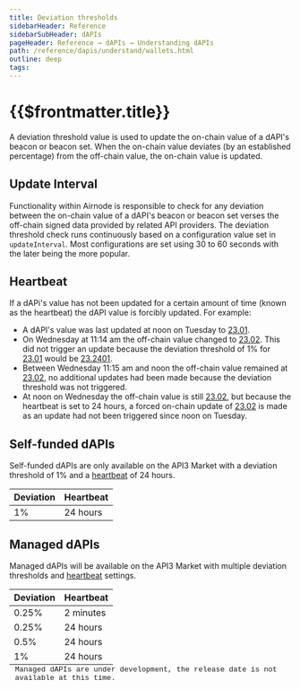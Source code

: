 ```yaml
---
title: Deviation thresholds
sidebarHeader: Reference
sidebarSubHeader: dAPIs
pageHeader: Reference → dAPIs → Understanding dAPIs
path: /reference/dapis/understand/wallets.html
outline: deep
tags:
---
```


<PageHeader/>

<SearchHighlight/>

<FlexStartTag/>

# {{$frontmatter.title}}

A deviation threshold value is used to update the on-chain value of a dAPI's
beacon or beacon set. When the on-chain value deviates (by an established
percentage) from the off-chain value, the on-chain value is updated.

## Update Interval

Functionality within Airnode is responsible to check for any deviation between
the on-chain value of a dAPI's beacon or beacon set verses the off-chain signed
data provided by related API providers. The deviation threshold check runs
continuously based on a configuration value set in `updateInterval`. Most
configurations are set using 30 to 60 seconds with the later being the more
popular.

## Heartbeat

If a dAPi's value has not been updated for a certain amount of time (known as
the heartbeat) the dAPI value is forcibly updated. For example:

- A dAPI's value was last updated at noon on Tuesday to <u>23.01</u>.
- On Wednesday at 11:14 am the off-chain value changed to <u>23.02</u>. This did
  not trigger an update because the deviation threshold of 1% for <u>23.01</u>
  would be <u>23.2401</u>.
- Between Wednesday 11:15 am and noon the off-chain value remained at
  <u>23.02</u>, no additional updates had been made because the deviation
  threshold was not triggered.
- At noon on Wednesday the off-chain value is still <u>23.02</u>, but because
  the heartbeat is set to 24 hours, a forced on-chain update of <u>23.02</u> is
  made as an update had not been triggered since noon on Tuesday.

## Self-funded dAPIs

Self-funded dAPIs are only available on the API3 Market with a deviation
threshold of 1% and a
[heartbeat](/reference/dapis/understand/deviations.md#heartbeat) of 24 hours.

| Deviation | Heartbeat |
| --------- | --------- |
| 1%        | 24 hours  |

## Managed dAPIs

Managed dAPIs will be available on the API3 Market with multiple deviation
thresholds and [heartbeat](/reference/dapis/understand/deviations.md#heartbeat)
settings.

| Deviation | Heartbeat |
| --------- | --------- |
| 0.25%     | 2 minutes |
| 0.25%     | 24 hours  |
| 0.5%      | 24 hours  |
| 1%        | 24 hours  |

<div style="margin-left:10px;margin-top:-15px;font-size:small;font-family:courier;">Managed
dAPIs are under development, the release date is not available at this time.</div>

<FlexEndTag/>
